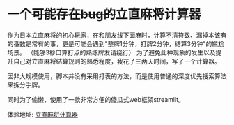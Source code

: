 # 一个<del>可能存在bug的</del>立直麻将计算器

作为日本立直麻将的初心玩家，在和朋友线下面麻时，计算不清符数、漏掉本该有的番数是常有的事，更是可能会遇到"整牌1分钟，打牌2分钟，结算3分钟"的尴尬场景。
（能够3秒口算打点的熟练牌友请绕行）
为了避免此种现象的发生以及提升自己对立直麻将结算规则的熟悉程度，我花了三两天时间，写了一个计算器。

因非大规模使用，脚本并没有采用打表的方法，而是使用普通的深度优先搜索算法来拆分手牌。

同时为了偷懒，使用了一款非常方便的傻瓜式web框架streamlit。

体验地址: [立直麻将计算器](https://mahjong.fyz666.xyz)
